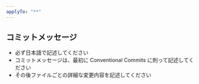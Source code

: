 ```yaml
---
applyTo: "**"
---
```


## コミットメッセージ

- 必ず日本語で記述してください
- コミットメッセージは、最初に Conventional Commits に則って記述してください
- その後ファイルごとの詳細な変更内容を記述してください
